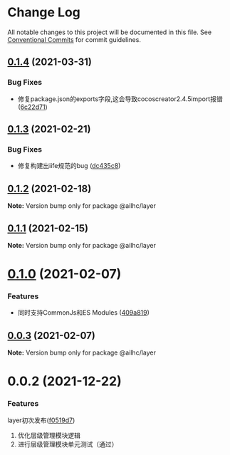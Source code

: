 # Change Log

All notable changes to this project will be documented in this file.
See [Conventional Commits](https://conventionalcommits.org) for commit guidelines.

## [0.1.4](https://github.com/AILHC/EasyGameFrameworkOpen/compare/@ailhc/layer@0.1.3...@ailhc/layer@0.1.4) (2021-03-31)


### Bug Fixes

* 修复package.json的exports字段,这会导致cocoscreator2.4.5import报错 ([6c22d71](https://github.com/AILHC/EasyGameFrameworkOpen/commit/6c22d71f6f32ec566b95e7b299ec91e732e99585))





## [0.1.3](https://github.com/AILHC/EasyGameFrameworkOpen/compare/@ailhc/layer@0.1.2...@ailhc/layer@0.1.3) (2021-02-21)


### Bug Fixes

* 修复构建出iife规范的bug ([dc435c8](https://github.com/AILHC/EasyGameFrameworkOpen/commit/dc435c8ed264447b8a80263e7d157b1576c414b3))





## [0.1.2](https://github.com/AILHC/EasyGameFrameworkOpen/compare/@ailhc/layer@0.1.1...@ailhc/layer@0.1.2) (2021-02-18)

**Note:** Version bump only for package @ailhc/layer





## [0.1.1](https://github.com/AILHC/EasyGameFrameworkOpen/compare/@ailhc/layer@0.1.0...@ailhc/layer@0.1.1) (2021-02-15)

**Note:** Version bump only for package @ailhc/layer





# [0.1.0](https://github.com/AILHC/EasyGameFrameworkOpen/compare/@ailhc/layer@0.0.3...@ailhc/layer@0.1.0) (2021-02-07)


### Features

* 同时支持CommonJs和ES Modules ([409a819](https://github.com/AILHC/EasyGameFrameworkOpen/commit/409a819cfca6808a4070abcbc8acc80a2caf1c84))





## [0.0.3](https://github.com/AILHC/EasyGameFrameworkOpen/compare/@ailhc/layer@0.0.2...@ailhc/layer@0.0.3) (2021-02-07)

**Note:** Version bump only for package @ailhc/layer





# 0.0.2 (2021-12-22)

### Features
layer初次发布([f0519d7](https://github.com/AILHC/EasyGameFrameworkOpen/commit/f0519d7744b8131bea5ee73175b35609b48252f2))
1. 优化层级管理模块逻辑
2. 进行层级管理模块单元测试（通过）
